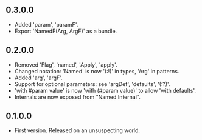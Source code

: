 ## 0.3.0.0

* Added 'param', 'paramF'.
* Export 'NamedF(Arg, ArgF)' as a bundle.

## 0.2.0.0

* Removed 'Flag', 'named', 'Apply', 'apply'.
* Changed notation: 'Named' is now '(:!)' in types, 'Arg' in patterns.
* Added 'arg', 'argF'.
* Support for optional parameters: see 'argDef', 'defaults', '(:?)'.
* 'with #param value' is now 'with (#param value)' to allow 'with defaults'.
* Internals are now exposed from "Named.Internal".

## 0.1.0.0

* First version. Released on an unsuspecting world.
